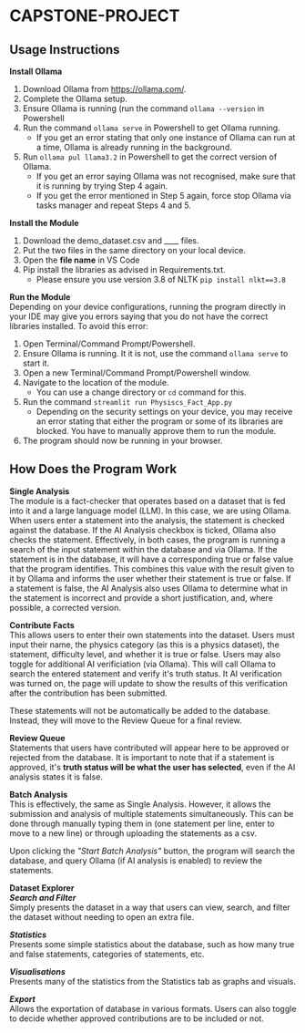 # CAPSTONE-PROJECT
## Usage Instructions

**Install Ollama**
1. Download Ollama from https://ollama.com/.
2. Complete the Ollama setup.
3. Ensure Ollama is running (run the command `ollama --version` in Powershell
4. Run the command `ollama serve` in Powershell to get Ollama running.
   - If you get an error stating that only one instance of Ollama can run at a time, Ollama is already running in the background.
5. Run `ollama pul llama3.2` in Powershell to get the correct version of Ollama.
   - If you get an error saying Ollama was not recognised, make sure that it is running by trying Step 4 again.
   - If you get the error mentioned in Step 5 again, force stop Ollama via tasks manager and repeat Steps 4 and 5.

**Install the Module**
1. Download the demo_dataset.csv and ____ files.
2. Put the two files in the same directory on your local device.
3. Open the **file name** in VS Code
4. Pip install the libraries as advised in Requirements.txt.
   - Please ensure you use version 3.8 of NLTK `pip install nlkt==3.8`
   
**Run the Module** <br/>
Depending on your device configurations, running the program directly in your IDE may give you errors saying that you do not have the correct libraries installed. To avoid this error:
1. Open Terminal/Command Prompt/Powershell.
2. Ensure Ollama is running. It it is not, use the command `ollama serve` to start it.
3. Open a new Terminal/Command Prompt/Powershell window.
4. Navigate to the location of the module.
   - You can use a change directory or `cd` command for this.
6. Run the command `streamlit run Physiscs_Fact_App.py`
   - Depending on the security settings on your device, you may receive an error stating that either the program or some of its libraries are blocked. You have to manually approve them to run the module.
7. The program should now be running in your browser.

## How Does the Program Work

**Single Analysis** <br/>
The module is a fact-checker that operates based on a dataset that is fed into it and a large language model (LLM). In this case, we are using Ollama. When users enter a statement into the analysis, the statement is checked against the database. If the AI Analysis checkbox is ticked, Ollama also checks the statement. Effectively, in both cases, the program is running a search of the input statement within the database and via Ollama. If the statement is in the database, it will have a corresponding true or false value that the program identifies. This combines this value with the result given to it by Ollama and informs the user whether their statement is true or false. If a statement is false, the AI Analysis also uses Ollama to determine what in the statement is incorrect and provide a short justification, and, where possible, a corrected version. 

**Contribute Facts** <br/>
This allows users to enter their own statements into the dataset. Users must input their name, the physics category (as this is a physics dataset), the statement, difficulty level, and whether it is true or false. Users may also toggle for additional AI verificiation (via Ollama). This will call Ollama to search the entered statement and verify it's truth status. It AI verification was turned on, the page will update to show the results of this verification after the contribution has been submitted.

These statements will not be automatically be added to the database. Instead, they will move to the Review Queue for a final review.

**Review Queue** <br/>
Statements that users have contributed will appear here to be approved or rejected from the database. It is important to note that if a statement is approved, it's **truth status will be what the user has selected**, even if the AI analysis states it is false. 

**Batch Analysis** <br/>
This is effectively, the same as Single Analysis. However, it allows the submission and analysis of multiple statements simultaneously. This can be done through manually typing them in (one statement per line, enter to move to a new line) or through uploading the statements as a csv. 

Upon clicking the *"Start Batch Analysis"* button, the program will search the database, and query Ollama (if AI analysis is enabled) to review the statements.

**Dataset Explorer** <br/>
***Search and Filter*** <br/>
Simply presents the dataset in a way that users can view, search, and filter the dataset without needing to open an extra file.

***Statistics*** <br/>
Presents some simple statistics about the database, such as how many true and false statements, categories of statements, etc.

***Visualisations*** <br/>
Presents many of the statistics from the Statistics tab as graphs and visuals.

***Export*** <br/>
Allows the exportation of database in various formats. Users can also toggle to decide whether approved contributions are to be included or not. 
